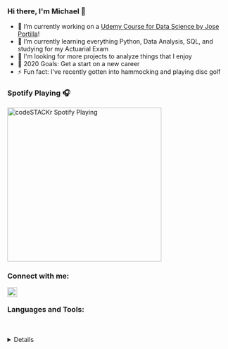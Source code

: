 ### Hi there, I'm Michael 👋



- 🔭 I’m currently working on a [Udemy Course for Data Science by Jose Portilla][UdemyCourse]!
- 🌱 I’m currently learning everything Python, Data Analysis, SQL, and studying for my Actuarial Exam 
- 👯 I'm looking for more projects to analyze things that I enjoy
- 🥅 2020 Goals: Get a start on a new career
- ⚡ Fun fact: I've recently gotten into hammocking and playing disc golf

### Spotify Playing 🎧
[<img src="https://now-playing-codestackr.vercel.app/api/spotify-playing" alt="codeSTACKr Spotify Playing" width="350" />](https://open.spotify.com/user/mike_racz64)

### Connect with me:
[<img align="left" width="22px" src="https://cdn.jsdelivr.net/npm/simple-icons@v3/icons/linkedin.svg" />][linkedin]

<br />

### Languages and Tools:


<br />
<br />

<details>

[UdemyCourse]: https://www.udemy.com/course/python-for-data-science-and-machine-learning-bootcamp/
[linkedin]: https://www.linkedin.com/in/michael-racz/

</details>